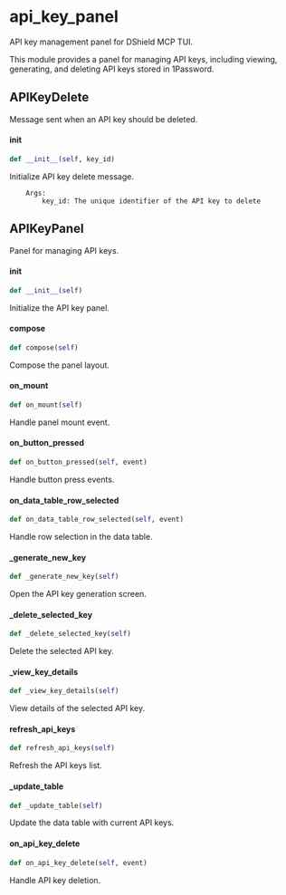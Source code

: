 # api_key_panel

API key management panel for DShield MCP TUI.

This module provides a panel for managing API keys, including viewing,
generating, and deleting API keys stored in 1Password.

## APIKeyDelete

Message sent when an API key should be deleted.

#### __init__

```python
def __init__(self, key_id)
```

Initialize API key delete message.

        Args:
            key_id: The unique identifier of the API key to delete

## APIKeyPanel

Panel for managing API keys.

#### __init__

```python
def __init__(self)
```

Initialize the API key panel.

#### compose

```python
def compose(self)
```

Compose the panel layout.

#### on_mount

```python
def on_mount(self)
```

Handle panel mount event.

#### on_button_pressed

```python
def on_button_pressed(self, event)
```

Handle button press events.

#### on_data_table_row_selected

```python
def on_data_table_row_selected(self, event)
```

Handle row selection in the data table.

#### _generate_new_key

```python
def _generate_new_key(self)
```

Open the API key generation screen.

#### _delete_selected_key

```python
def _delete_selected_key(self)
```

Delete the selected API key.

#### _view_key_details

```python
def _view_key_details(self)
```

View details of the selected API key.

#### refresh_api_keys

```python
def refresh_api_keys(self)
```

Refresh the API keys list.

#### _update_table

```python
def _update_table(self)
```

Update the data table with current API keys.

#### on_api_key_delete

```python
def on_api_key_delete(self, event)
```

Handle API key deletion.
